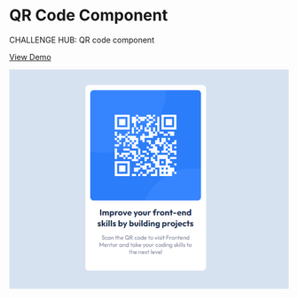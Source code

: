 # QR Code Component
CHALLENGE HUB: QR code component

[View Demo](https://borismm3.github.io/qr-code-component/)

![Preview for Digital Clock](./finalResult.PNG)

